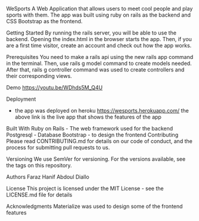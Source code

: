 WeSports
A Web Application that allows users to meet cool people and play sports with them. The app was built using ruby on rails as the backend and CSS Bootstrap as the frontend. 

Getting Started
By running the rails server, you will be able to use the backend. Opening the index.html in the browser starts the app. Then, if you are a first time visitor, create an account and check out how the app works.

Prerequisites
You need to make a rails api using the new rails app command in the terminal. Then, use rails g model command to create models needed. After that, rails g controller command was used to create controllers and their corresponding views. 

Demo
https://youtu.be/WDhds5M_Q4U

Deployment
- the app was deployed on heroku
https://wesports.herokuapp.com/
the above link is the live app that shows the features of the app

Built With
Ruby on Rails - The web framework used for the backend
Postgresql - Database 
Bootstrap - to design the frontend 
Contributing
Please read CONTRIBUTING.md for details on our code of conduct, and the process for submitting pull requests to us.

Versioning
We use SemVer for versioning. For the versions available, see the tags on this repository.

Authors
Faraz Hanif
Abdoul Diallo

License
This project is licensed under the MIT License - see the LICENSE.md file for details

Acknowledgments
Materialize was used to design some of the frontend features
